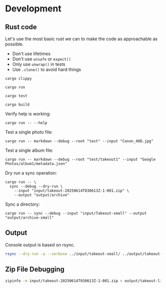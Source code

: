 
# Development

## Rust code

Let's use the most basic rust we can to make the code as approachable as possible.

- Don't use lifetimes
- Don't use `unsafe` or `expect()`
- Only use `unwrap()` in tests
- Use `.clone()` to avoid hard things


```shell
cargo clippy
```

```shell
cargo run
```

```shell
cargo test
```

```shell
cargo build
```

Verify help is working:

```shell
cargo run -- --help
```

Test a single photo file:

```shell
cargo run -- markdown --debug --root "test" --input "Canon_40D.jpg"
```

Test a single album file:

```shell
cargo run -- markdown --debug --root "test/takeout1" --input "Google Photos/album1/metadata.json"
```

Dry run a sync operation:

```shell
cargo run -- \
  sync --debug --dry-run \
    --input "input/takeout-20250614T030613Z-1-001.zip" \
    --output "output/archive"
```

Sync a directory:

```shell
cargo run -- sync --debug --input "input/Takeout-small" --output "output/archive-small"
```


## Output

Console output is based on rsync. 

```sh
rsync --dry-run -a --verbose ../input/takeout-small/ ../output/takeout-small/
```

## Zip File Debugging


```sh
zipinfo -m input/takeout-20250614T030613Z-1-001.zip > output/takeout-list.txt
```